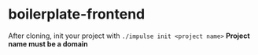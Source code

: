 # boilerplate-frontend

After cloning, init your project with `./impulse init <project name>`
__Project name must be a domain__